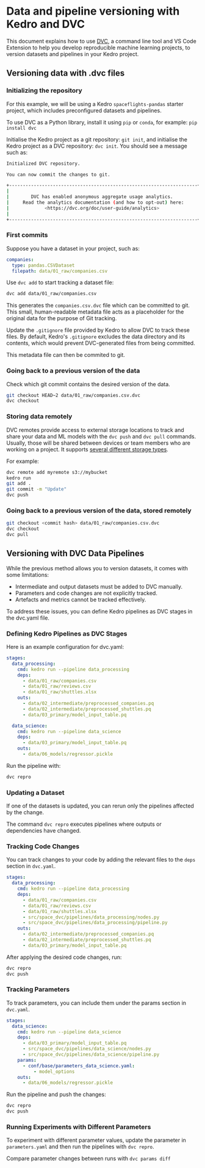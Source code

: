 # Data and pipeline versioning with Kedro and DVC

This document explains how to use [DVC](https://dvc.org/), a command line tool and VS Code Extension to help you develop reproducible machine learning projects, to version datasets and pipelines in your Kedro project.

## Versioning data with .dvc files

### Initializing the repository

For this example, we will be using a Kedro `spaceflights-pandas` starter project, which includes preconfigured datasets and pipelines.

To use DVC as a Python library, install it using `pip` or `conda`, for example:
`pip install dvc`

Initialise the Kedro project as a git repository: `git init`, and initialise the Kedro project as a DVC repository: `dvc init`. You should see a message such as:

```bash
Initialized DVC repository.

You can now commit the changes to git.

+---------------------------------------------------------------------+
|                                                                     |
|        DVC has enabled anonymous aggregate usage analytics.         |
|     Read the analytics documentation (and how to opt-out) here:     |
|             <https://dvc.org/doc/user-guide/analytics>              |
|                                                                     |
+---------------------------------------------------------------------+
```

### First commits

Suppose you have a dataset in your project, such as:

```yaml
companies:
  type: pandas.CSVDataset
  filepath: data/01_raw/companies.csv
```

 Use `dvc add` to start tracking a dataset file:

 ```bash
 dvc add data/01_raw/companies.csv
 ```

This generates the `companies.csv.dvc` file which can be committed to git. This small, human-readable metadata file acts as a placeholder for the original data for the purpose of Git tracking.

 Update the `.gitignore` file provided by Kedro to allow DVC to track these files. By default, Kedro's `.gitignore` excludes the data directory and its contents, which would prevent DVC-generated files from being committed.

 This metadata file can then be commited to git.

 ### Going back to a previous version of the data

Check which git commit contains the desired version of the data.

```bash
git checkout HEAD~2 data/01_raw/companies.csv.dvc
dvc checkout
```

### Storing data remotely

DVC remotes provide access to external storage locations to track and share your data and ML models with the `dvc push` and `dvc pull` commands. Usually, those will be shared between devices or team members who are working on a project. It supports [several different storage types](https://dvc.org/doc/user-guide/data-management/remote-storage#supported-storage-types).

For example:

```bash
dvc remote add myremote s3://mybucket
kedro run
git add .
git commit -m "Update"
dvc push
```

### Going back to a previous version of the data, stored remotely

```bash
git checkout <commit hash> data/01_raw/companies.csv.dvc
dvc checkout
dvc pull
```

## Versioning with DVC Data Pipelines

While the previous method allows you to version datasets, it comes with some limitations:

- Intermediate and output datasets must be added to DVC manually.
- Parameters and code changes are not explicitly tracked.
- Artefacts and metrics cannot be tracked effectively.

To address these issues, you can define Kedro pipelines as DVC stages in the dvc.yaml file.

### Defining Kedro Pipelines as DVC Stages

Here is an example configuration for dvc.yaml:

```yaml
stages:
  data_processing:
    cmd: kedro run --pipeline data_processing
    deps:
      - data/01_raw/companies.csv
      - data/01_raw/reviews.csv
      - data/01_raw/shuttles.xlsx
    outs:
      - data/02_intermediate/preprocessed_companies.pq
      - data/02_intermediate/preprocessed_shuttles.pq
      - data/03_primary/model_input_table.pq

  data_science:
    cmd: kedro run --pipeline data_science
    deps:
      - data/03_primary/model_input_table.pq
    outs:
      - data/06_models/regressor.pickle
```

Run the pipeline with:

```bash
dvc repro
```

### Updating a Dataset

If one of the datasets is updated, you can rerun only the pipelines affected by the change.

The command `dvc repro` executes pipelines where outputs or dependencies have changed.

### Tracking Code Changes

You can track changes to your code by adding the relevant files to the `deps` section in `dvc.yaml`.

```yaml
stages:
  data_processing:
    cmd: kedro run --pipeline data_processing
    deps:
      - data/01_raw/companies.csv
      - data/01_raw/reviews.csv
      - data/01_raw/shuttles.xlsx
      - src/space_dvc/pipelines/data_processing/nodes.py
      - src/space_dvc/pipelines/data_processing/pipeline.py
    outs:
      - data/02_intermediate/preprocessed_companies.pq
      - data/02_intermediate/preprocessed_shuttles.pq
      - data/03_primary/model_input_table.pq
```

After applying the desired code changes, run:

```bash
dvc repro
dvc push
```

### Tracking Parameters

To track parameters, you can include them under the params section in `dvc.yaml`.

```yaml
stages:
  data_science:
    cmd: kedro run --pipeline data_science
    deps:
      - data/03_primary/model_input_table.pq
      - src/space_dvc/pipelines/data_science/nodes.py
      - src/space_dvc/pipelines/data_science/pipeline.py
    params:
      - conf/base/parameters_data_science.yaml:
          - model_options
    outs:
      - data/06_models/regressor.pickle
```

Run the pipeline and push the changes:

```bash
dvc repro
dvc push
```

### Running Experiments with Different Parameters

To experiment with different parameter values, update the parameter in `parameters.yaml` and then run the pipelines with `dvc repro`.

Compare parameter changes between runs with `dvc params diff`
